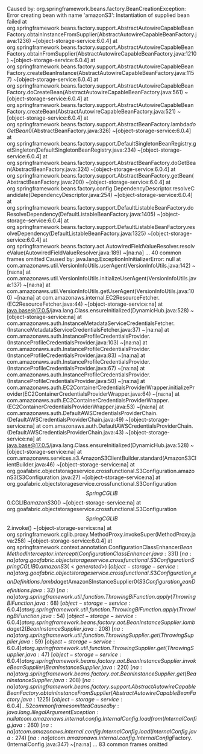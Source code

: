 Caused by: org.springframework.beans.factory.BeanCreationException: Error creating bean with name 'amazonS3': Instantiation of supplied bean failed
at org.springframework.beans.factory.support.AbstractAutowireCapableBeanFactory.obtainInstanceFromSupplier(AbstractAutowireCapableBeanFactory.java:1236) ~[object-storage-service:6.0.4]
at org.springframework.beans.factory.support.AbstractAutowireCapableBeanFactory.obtainFromSupplier(AbstractAutowireCapableBeanFactory.java:1210) ~[object-storage-service:6.0.4]
at org.springframework.beans.factory.support.AbstractAutowireCapableBeanFactory.createBeanInstance(AbstractAutowireCapableBeanFactory.java:1157) ~[object-storage-service:6.0.4]
at org.springframework.beans.factory.support.AbstractAutowireCapableBeanFactory.doCreateBean(AbstractAutowireCapableBeanFactory.java:561) ~[object-storage-service:6.0.4]
at org.springframework.beans.factory.support.AbstractAutowireCapableBeanFactory.createBean(AbstractAutowireCapableBeanFactory.java:521) ~[object-storage-service:6.0.4]
at org.springframework.beans.factory.support.AbstractBeanFactory.lambda$doGetBean$0(AbstractBeanFactory.java:326) ~[object-storage-service:6.0.4]
at org.springframework.beans.factory.support.DefaultSingletonBeanRegistry.getSingleton(DefaultSingletonBeanRegistry.java:234) ~[object-storage-service:6.0.4]
at org.springframework.beans.factory.support.AbstractBeanFactory.doGetBean(AbstractBeanFactory.java:324) ~[object-storage-service:6.0.4]
at org.springframework.beans.factory.support.AbstractBeanFactory.getBean(AbstractBeanFactory.java:200) ~[object-storage-service:6.0.4]
at org.springframework.beans.factory.config.DependencyDescriptor.resolveCandidate(DependencyDescriptor.java:254) ~[object-storage-service:6.0.4]
at org.springframework.beans.factory.support.DefaultListableBeanFactory.doResolveDependency(DefaultListableBeanFactory.java:1405) ~[object-storage-service:6.0.4]
at org.springframework.beans.factory.support.DefaultListableBeanFactory.resolveDependency(DefaultListableBeanFactory.java:1325) ~[object-storage-service:6.0.4]
at org.springframework.beans.factory.aot.AutowiredFieldValueResolver.resolveValue(AutowiredFieldValueResolver.java:189) ~[na:na]
... 40 common frames omitted
Caused by: java.lang.ExceptionInInitializerError: null
at com.amazonaws.util.VersionInfoUtils.userAgent(VersionInfoUtils.java:142) ~[na:na]
at com.amazonaws.util.VersionInfoUtils.initializeUserAgent(VersionInfoUtils.java:137) ~[na:na]
at com.amazonaws.util.VersionInfoUtils.getUserAgent(VersionInfoUtils.java:100) ~[na:na]
at com.amazonaws.internal.EC2ResourceFetcher.<clinit>(EC2ResourceFetcher.java:44) ~[object-storage-service:na]
at java.base@17.0.5/java.lang.Class.ensureInitialized(DynamicHub.java:528) ~[object-storage-service:na]
at com.amazonaws.auth.InstanceMetadataServiceCredentialsFetcher.<init>(InstanceMetadataServiceCredentialsFetcher.java:37) ~[na:na]
at com.amazonaws.auth.InstanceProfileCredentialsProvider.<init>(InstanceProfileCredentialsProvider.java:103) ~[na:na]
at com.amazonaws.auth.InstanceProfileCredentialsProvider.<init>(InstanceProfileCredentialsProvider.java:83) ~[na:na]
at com.amazonaws.auth.InstanceProfileCredentialsProvider.<init>(InstanceProfileCredentialsProvider.java:67) ~[na:na]
at com.amazonaws.auth.InstanceProfileCredentialsProvider.<clinit>(InstanceProfileCredentialsProvider.java:50) ~[na:na]
at com.amazonaws.auth.EC2ContainerCredentialsProviderWrapper.initializeProvider(EC2ContainerCredentialsProviderWrapper.java:64) ~[na:na]
at com.amazonaws.auth.EC2ContainerCredentialsProviderWrapper.<init>(EC2ContainerCredentialsProviderWrapper.java:53) ~[na:na]
at com.amazonaws.auth.DefaultAWSCredentialsProviderChain.<init>(DefaultAWSCredentialsProviderChain.java:49) ~[object-storage-service:na]
at com.amazonaws.auth.DefaultAWSCredentialsProviderChain.<clinit>(DefaultAWSCredentialsProviderChain.java:43) ~[object-storage-service:na]
at java.base@17.0.5/java.lang.Class.ensureInitialized(DynamicHub.java:528) ~[object-storage-service:na]
at com.amazonaws.services.s3.AmazonS3ClientBuilder.standard(AmazonS3ClientBuilder.java:46) ~[object-storage-service:na]
at org.goafabric.objectstorageservice.crossfunctional.S3Configuration.amazonS3(S3Configuration.java:27) ~[object-storage-service:na]
at org.goafabric.objectstorageservice.crossfunctional.S3Configuration$$SpringCGLIB$$0.CGLIB$amazonS3$0(<generated>) ~[object-storage-service:na]
at org.goafabric.objectstorageservice.crossfunctional.S3Configuration$$SpringCGLIB$$2.invoke(<generated>) ~[object-storage-service:na]
at org.springframework.cglib.proxy.MethodProxy.invokeSuper(MethodProxy.java:258) ~[object-storage-service:6.0.4]
at org.springframework.context.annotation.ConfigurationClassEnhancer$BeanMethodInterceptor.intercept(ConfigurationClassEnhancer.java:331) ~[na:na]
at org.goafabric.objectstorageservice.crossfunctional.S3Configuration$$SpringCGLIB$$0.amazonS3(<generated>) ~[object-storage-service:na]
at org.goafabric.objectstorageservice.crossfunctional.S3Configuration__BeanDefinitions.lambda$getAmazonSInstanceSupplier$0(S3Configuration__BeanDefinitions.java:32) ~[na:na]
at org.springframework.util.function.ThrowingBiFunction.apply(ThrowingBiFunction.java:68) ~[object-storage-service:6.0.4]
at org.springframework.util.function.ThrowingBiFunction.apply(ThrowingBiFunction.java:54) ~[object-storage-service:6.0.4]
at org.springframework.beans.factory.aot.BeanInstanceSupplier.lambda$get$2(BeanInstanceSupplier.java:208) ~[na:na]
at org.springframework.util.function.ThrowingSupplier.get(ThrowingSupplier.java:59) ~[object-storage-service:6.0.4]
at org.springframework.util.function.ThrowingSupplier.get(ThrowingSupplier.java:47) ~[object-storage-service:6.0.4]
at org.springframework.beans.factory.aot.BeanInstanceSupplier.invokeBeanSupplier(BeanInstanceSupplier.java:220) ~[na:na]
at org.springframework.beans.factory.aot.BeanInstanceSupplier.get(BeanInstanceSupplier.java:208) ~[na:na]
at org.springframework.beans.factory.support.AbstractAutowireCapableBeanFactory.obtainInstanceFromSupplier(AbstractAutowireCapableBeanFactory.java:1225) ~[object-storage-service:6.0.4]
... 52 common frames omitted
Caused by: java.lang.IllegalArgumentException: null
at com.amazonaws.internal.config.InternalConfig.loadfrom(InternalConfig.java:260) ~[na:na]
at com.amazonaws.internal.config.InternalConfig.load(InternalConfig.java:274) ~[na:na]
at com.amazonaws.internal.config.InternalConfig$Factory.<clinit>(InternalConfig.java:347) ~[na:na]
... 83 common frames omitted
